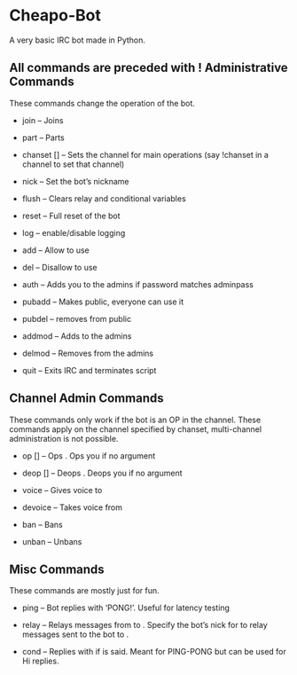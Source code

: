 Cheapo-Bot
==========
A very basic IRC bot made in Python.

All commands are preceded with !
Administrative Commands
-----------------------

These commands change the operation of the bot.

* join <channel> – Joins <channel>

* part <channel> – Parts <channel>

* chanset [<channel>] – Sets the channel for main operations (say !chanset in a channel to set that channel)

* nick <newnick> – Set the bot’s nickname

* flush – Clears relay and conditional variables

* reset – Full reset of the bot

* log – enable/disable logging

* add <user> <command> – Allow <user> to use <command>

* del <user> <command> – Disallow <user> to use <command>

* auth <password> – Adds you to the admins if password matches adminpass

* pubadd <command> – Makes <command> public, everyone can use it

* pubdel <command> – removes <command> from public

* addmod <nick> – Adds <nick> to the admins

* delmod <nick> – Removes <nick> from the admins

* quit – Exits IRC and terminates script

Channel Admin Commands
----------------------

These commands only work if the bot is an OP in the channel. These commands apply on the channel specified by chanset, multi-channel administration is not possible.

* op [<nick>] – Ops <nick>. Ops you if no argument

* deop [<nick>] – Deops <nick> . Deops you if no argument

* voice <nick> – Gives voice to <nick>

* devoice <nick> – Takes voice from <nick>

* ban <nick> – Bans <nick>

* unban <nick> – Unbans <nick>

Misc Commands
-------------

These commands are mostly just for fun.

* ping – Bot replies with ‘PONG!’. Useful for latency testing

* relay <chan1> <chan2> – Relays messages from <chan1> to <chan2>. Specify the bot’s nick for <chan1> to relay messages sent to the bot to <chan2>.

* cond <word1> <word2> – Replies with <word2> if <word1> is said. Meant for PING-PONG but can be used for Hi replies.
